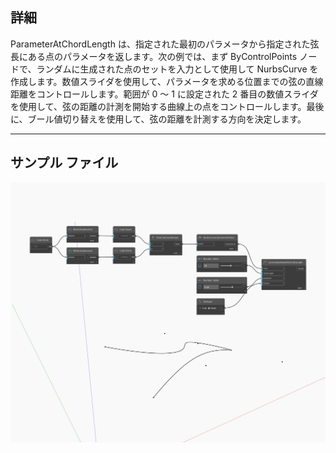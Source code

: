 ## 詳細
ParameterAtChordLength は、指定された最初のパラメータから指定された弦長にある点のパラメータを返します。次の例では、まず ByControlPoints ノードで、ランダムに生成された点のセットを入力として使用して NurbsCurve を作成します。数値スライダを使用して、パラメータを求める位置までの弦の直線距離をコントロールします。範囲が 0 ～ 1 に設定された 2 番目の数値スライダを使用して、弦の距離の計測を開始する曲線上の点をコントロールします。最後に、ブール値切り替えを使用して、弦の距離を計測する方向を決定します。
___
## サンプル ファイル

![ParameterAtChordLength](./Autodesk.DesignScript.Geometry.Curve.ParameterAtChordLength_img.jpg)

